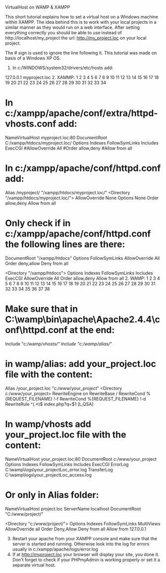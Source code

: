 VirtualHost on WAMP & XAMPP

This short tutorial explains how to set a virtual host on a Windows machine within XAMPP.
The idea behind this is to work with your local projects in a similar manner as they would run on a web interface. After setting everything correctly you should be able to use instead of http://localhost/my_project the url: http://my_project.loc on your local project.


The # sign is used to ignore the line following it. This tutorial was made on basis of a Windows XP OS.

1. In c:/WINDOWS/system32/drivers/etc/hosts add:

127.0.0.1  myproject.loc
2. XAMMP:
1
2
3
4
5
6
7
8
9
10
11
12
13
14
15
16
17
18
19
20
21
22
23
24
25
26
27
28
29
30
31
32
33
34
# In c:/xampp/apache/conf/extra/httpd-vhosts.conf add:
NameVirtualHost myproject.loc:80
<VirtualHost myproject.loc:80>
  DocumentRoot C:/xampp/htdocs/myproject.loc/
  Options Indexes FollowSymLinks Includes ExecCGI
  #AllowOverride All
  #Order allow,deny
  #Allow from all
</VirtualHost>

# In c:/xampp/apache/conf/httpd.conf add:
Alias /myproject/ "/xampp/htdocs/myproject.loc/"
<Directory "/xampp/htdocs/myproject.loc/">
  AllowOverride None
  Options None
  Order allow,deny
  Allow from all
</Directory>

# Only check if in c:/xampp/apache/conf/httpd.conf the following lines are there:
DocumentRoot "/xampp/htdocs"
<Directory />
  Options FollowSymLinks
  AllowOverride All
  Order deny,allow
  Deny from all
</Directory>

<Directory "/xampp/htdocs">
  Options Indexes FollowSymLinks Includes ExecCGI
  AllowOverride All
  Order allow,deny
  Allow from all
</Directory>
2. WAMP:
1
2
3
4
5
6
7
8
9
10
11
12
13
14
15
16
17
18
19
20
21
22
23
24
25
26
27
28
29
30
31
32
33
34
35
36
37
38
# Make sure that in C:\wamp\bin\apache\Apache2.4.4\conf\httpd.conf at the end:
Include "c:/wamp/vhosts/*"
Include "c:/wamp/alias/*"

# in wamp/alias: add your_project.loc file with the content:
Alias /your_project.loc "c:/www/your_project"
<Directory c:/www/your_project>
   RewriteEngine on
   RewriteBase /
   RewriteCond %{REQUEST_FILENAME} !-f
   RewriteCond %{REQUEST_FILENAME} !-d
   RewriteRule ^(.*)$ index.php?q=$1 [L,QSA]
</Directory>

# In wamp/vhosts add your_project.loc file with the content:
NameVirtualHost your_project.loc:80
<VirtualHost your_project.loc:80>
  DocumentRoot c:/www/your_project
  Options Indexes FollowSymLinks Includes ExecCGI
  ErrorLog C:\wamp\logs\your_projectLoc_error.log
  TransferLog C:\wamp\logs\your_projectLoc_access.log
</VirtualHost>

# Or only in Alias folder:

NameVirtualHost project.loc
<VirtualHost project.loc>
    ServerName localhost
    DocumentRoot "C:/www/project/"
</VirtualHost>

<Directory "c:/www/project/">
    Options Indexes FollowSymLinks MultiViews
    AllowOverride all
    Order Deny,Allow
    Deny from all
    Allow from 127.0.0.1
</Directory>

3. Restart your apache from your XAMPP console and make sure that the server is started and running. Otherwise look into the log for errors usually in c:/xampp/apache/logs/error.log
4. If at http://myproject.loc your browser will display your site, you done it. Don't forget to check if your PHPmyAdmin is working properly or set it a separate virtual host.